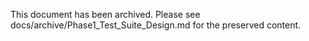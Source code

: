 <!-- Archived: moved to docs/archive/Phase1_Test_Suite_Design.md on 2025-08-26 -->

This document has been archived. Please see docs/archive/Phase1_Test_Suite_Design.md for the preserved content.